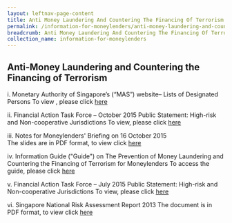 ```yaml
---
layout: leftnav-page-content
title: Anti Money Laundering And Countering The Financing Of Terrorism
permalink: /information-for-moneylenders/anti-money-laundering-and-countering-the-financing-of-terrorism/
breadcrumb: Anti Money Laundering And Countering The Financing Of Terrorism
collection_name: information-for-moneylenders
---
```


Anti-Money Laundering and Countering the Financing of Terrorism
---
i. Monetary Authority of Singapore’s (“MAS”) website– Lists of Designated Persons
   To view , please click [here](http://www.mas.gov.sg/Regulations-and-Financial-Stability/Anti-Money-Laundering-Countering-The-Financing-Of-Terrorism-And-Targeted-Financial-Sanctions/Targeted-Financial-Sanctions/Lists-of-Designated-Individuals-and-Entities.aspx)

ii. Financial Action Task Force – October 2015 Public Statement: High-risk and Non-cooperative Jurisdictions
    To view, please click [here](http://www.mas.gov.sg/Regulations-and-Financial-Stability/Anti-Money-Laundering-Countering-The-Financing-Of-Terrorism-And-Targeted-Financial-Sanctions/Anti-Money-Laundering-and-Countering-the-Financing-of-Terrorism/AMLCFT-Announcements/2015/October-2015-FATF-Statement.aspx)    

iii. Notes for Moneylenders' Briefing on 16 October 2015    
     The slides are in PDF format, to view click [here](https://www.mlaw.gov.sg/content/dam/minlaw/rom/assets/documents/Notes%20AMLCFT%20ROM%20briefing%2016Oct20215.pdf)

iv. Information Guide ("Guide") on The Prevention of Money Laundering and Countering the Financing of Terrorism for Moneylenders
    To access the guide, please click [here](https://www.mlaw.gov.sg/content/dam/minlaw/rom/assets/documents/Info%20Guide%20for%20Moneylenders.pdf)

v. Financial Action Task Force – July 2015 Public Statement: High-risk and Non-cooperative Jurisdictions
   To view, please click [here](http://www.mas.gov.sg/Regulations-and-Financial-Stability/Anti-Money-Laundering-Countering-The-Financing-Of-Terrorism-And-Targeted-Financial-Sanctions/Anti-Money-Laundering-and-Countering-the-Financing-of-Terrorism/AMLCFT-Announcements/2015/June-FATF-Statement.aspx)

vi. Singapore National Risk Assessment Report 2013
The document is in PDF format, to view click [here](https://www.mlaw.gov.sg/content/dam/minlaw/rop/assets/documents/Singapore%20NRA%20Report%202013_24032015.pdf)
